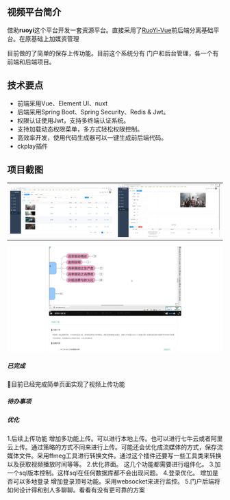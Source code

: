 ## 视频平台简介

借助**ruoyi**这个平台开发一套资源平台。直接采用了[RuoYi-Vue](https://gitee.com/y_project/RuoYi-Vue)前后端分离基础平台。在原基础上加媒资管理

目前做的了简单的保存上传功能。目前这个系统分有 门户和后台管理，各一个有前端和后端项目。





## 技术要点

- 前端采用Vue、Element UI、nuxt
- 后端采用Spring Boot、Spring Security、Redis & Jwt。
- 权限认证使用Jwt，支持多终端认证系统。
- 支持加载动态权限菜单，多方式轻松权限控制。
- 高效率开发，使用代码生成器可以一键生成前后端代码。
- ckplay插件



## 项目截图

<table>
    <tr>
        <td><img src="README.assets/1620136711824.png"   /></td>
        <td><img src="README.assets/1620136766206.png"/></td>
    </tr>
</table>    




![1620991944254](README.assets/1620991944254.png)

##### 已完成

目前已经完成简单页面实现了视频上传功能

##### 待办事项



##### 优化

1.后续上传功能  增加多功能上传。可以进行本地上传。也可以进行七牛云或者阿里云上传。通过策略的方式不同来进行上传。可能还会优化成流媒体的方式，保存流媒体文件。采用ffmeg工具进行转换文件。通过这个插件还要写一些工具类来转换以及获取视频播放时间等等。
2.优化界面。 这几个功能都需要进行组件化。
3.加一个sql版本控制。这样sql在任何数据库都不会出现问题。
4.登录优化。 增加是否可以多地登录  增加登录顶号功能。采用websocket来进行监控。
5.门户后端将如何设计得和别人多聊聊。看看有没有更可靠的方案
